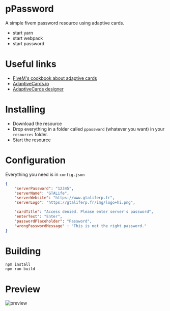 # pPassword
A simple fivem password resource using adaptive cards.

- start yarn
- start webpack
- start password

# Useful links
- [FiveM's cookbook about adaptive cards](https://forum.fivem.net/t/adaptive-cards-in-deferrals/612598)
- [AdaptiveCards.io](https://adaptivecards.io/)
- [AdaptiveCards designer](https://adaptivecards.io/designer/)

# Installing
- Download the resource
- Drop everything in a folder called `ppassword` (whatever you want) in your `resources` folder.
- Start the resource

# Configuration
Everything you need is in `config.json`
```json
{
    "serverPassword": "12345",
    "serverName": "GTALife",
    "serverWebsite": "https://www.gtaliferp.fr",
    "serverLogo": "https://gtaliferp.fr/img/logo+hi.png",

    "cardTitle": "Access denied. Please enter server's password",
    "enterText": "Enter",
    "passwordPlaceholder": "Password",
    "wrongPasswordMessage" : "This is not the right password."
}
```

# Building
```
npm install
npm run build
```

# Preview
![preview](https://i.imgur.com/fJH1y9m.png)
